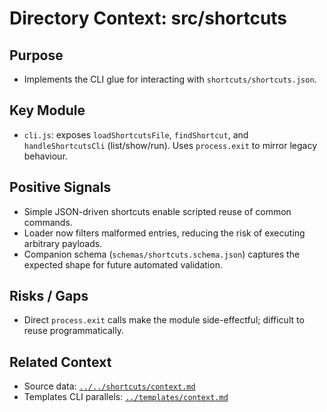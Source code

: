 # Directory Context: src/shortcuts

## Purpose

- Implements the CLI glue for interacting with `shortcuts/shortcuts.json`.

## Key Module

- `cli.js`: exposes `loadShortcutsFile`, `findShortcut`, and `handleShortcutsCli` (list/show/run). Uses `process.exit` to mirror legacy behaviour.

## Positive Signals

- Simple JSON-driven shortcuts enable scripted reuse of common commands.
- Loader now filters malformed entries, reducing the risk of executing arbitrary payloads.
- Companion schema (`schemas/shortcuts.schema.json`) captures the expected shape for future automated validation.

## Risks / Gaps

- Direct `process.exit` calls make the module side-effectful; difficult to reuse programmatically.

## Related Context

- Source data: [`../../shortcuts/context.md`](../../shortcuts/context.md)
- Templates CLI parallels: [`../templates/context.md`](../templates/context.md)
